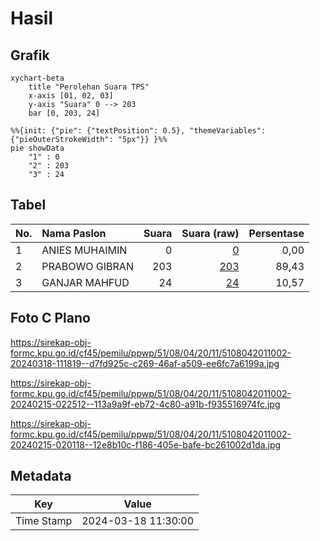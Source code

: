 # Hasil

## Grafik

```mermaid
xychart-beta
    title "Perolehan Suara TPS"
    x-axis [01, 02, 03]
    y-axis "Suara" 0 --> 203
    bar [0, 203, 24]
```

```mermaid
%%{init: {"pie": {"textPosition": 0.5}, "themeVariables": {"pieOuterStrokeWidth": "5px"}} }%%
pie showData
    "1" : 0
    "2" : 203
    "3" : 24
```

## Tabel

| No. | Nama Paslon    | Suara | Suara (raw) | Persentase |
|:--- |:-------------- | -----:| -----------:| ----------:|
| 1   | ANIES MUHAIMIN | 0     | [0][p-1]    | 0,00       |
| 2   | PRABOWO GIBRAN | 203   | [203][p-2]  | 89,43      |
| 3   | GANJAR MAHFUD  | 24    | [24][p-3]   | 10,57      |


[p-1]: https://github.com/gigit-pemilu/pemilu-2024-51-bali/blob/main/pilpres/hitung-suara/sub/51-bali/sub/08-buleleng/sub/04-banjar/sub/2011-tampekan/sub/002-tps/sub/paslon-1.txt
[p-2]: https://github.com/gigit-pemilu/pemilu-2024-51-bali/blob/main/pilpres/hitung-suara/sub/51-bali/sub/08-buleleng/sub/04-banjar/sub/2011-tampekan/sub/002-tps/sub/paslon-2.txt
[p-3]: https://github.com/gigit-pemilu/pemilu-2024-51-bali/blob/main/pilpres/hitung-suara/sub/51-bali/sub/08-buleleng/sub/04-banjar/sub/2011-tampekan/sub/002-tps/sub/paslon-3.txt

## Foto C Plano

https://sirekap-obj-formc.kpu.go.id/cf45/pemilu/ppwp/51/08/04/20/11/5108042011002-20240318-111819--d7fd925c-c269-46af-a509-ee6fc7a6199a.jpg

https://sirekap-obj-formc.kpu.go.id/cf45/pemilu/ppwp/51/08/04/20/11/5108042011002-20240215-022512--113a9a9f-eb72-4c80-a91b-f935516974fc.jpg

https://sirekap-obj-formc.kpu.go.id/cf45/pemilu/ppwp/51/08/04/20/11/5108042011002-20240215-020118--12e8b10c-f186-405e-bafe-bc261002d1da.jpg


## Metadata

| Key        | Value               |
| ---------- | ------------------- |
| Time Stamp | 2024-03-18 11:30:00 |



